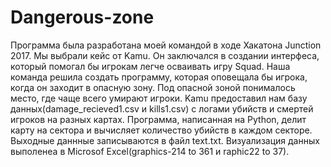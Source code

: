 # Dangerous-zone
Программа была разработана моей командой в ходе Хакатона Junction 2017. Мы выбрали кейс от Kamu. Он заключался в создании интерфеса, который помогал бы игрокам легче осваивать игру Squad. Наша команда решила создать программу, которая оповещала бы игрока, когда он заходит в опасную зону. Под опасной зоной понималось место, где чаще всего умирают игроки.
Kamu предоставил нам базу данных(damage_recieved1.csv и kills1.csv) с логами убийств и смертей игроков на разных картах. Программа, написанная на Python, делит карту на сектора и вычисляет количество убийств в каждом секторе. Выходные даннные записываются в файл text.txt.  Визуализация данных выполенеа в Microsof Excel(graphics-214 to 361 и raphic22 to 37).
